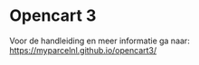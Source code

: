 # Opencart 3
Voor de handleiding en meer informatie ga naar:
https://myparcelnl.github.io/opencart3/
